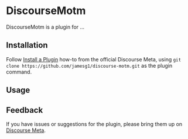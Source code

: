 # DiscourseMotm

DiscourseMotm is a plugin for ...

## Installation

Follow [Install a Plugin](https://meta.discourse.org/t/install-a-plugin/19157)
how-to from the official Discourse Meta, using `git clone https://github.com/jamesg1/discourse-motm.git`
as the plugin command.

## Usage

## Feedback

If you have issues or suggestions for the plugin, please bring them up on
[Discourse Meta](https://meta.discourse.org).
